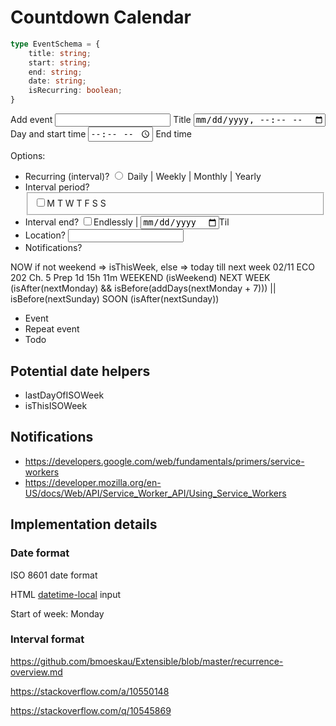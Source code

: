 # Countdown Calendar


```typescript
type EventSchema = {
    title: string;
    start: string;
    end: string;
    date: string;
    isRecurring: boolean;
}
```

Add event
<input type="text" name="title"> Title
<input type="datetime-local"> Day and start time
<input type="time"> End time


Options:
- Recurring (interval)? <input type="radio"> Daily | Weekly | Monthly | Yearly
- Interval period? <fieldset><input type="checkbox">M T W T F S S
- Interval end? <input type="checkbox">Endlessly | <input type="date">Til
- Location? <input type="text" name="location">
- Notifications?


NOW if not weekend => isThisWeek, else => today till next week
02/11   ECO 202 Ch. 5 Prep     1d 15h 11m
WEEKEND (isWeekend)
NEXT WEEK (isAfter(nextMonday) && isBefore(addDays(nextMonday + 7))) || isBefore(nextSunday)
SOON (isAfter(nextSunday))


- Event
- Repeat event
- Todo


## Potential date helpers
- lastDayOfISOWeek
- isThisISOWeek


## Notifications
- https://developers.google.com/web/fundamentals/primers/service-workers
- https://developer.mozilla.org/en-US/docs/Web/API/Service_Worker_API/Using_Service_Workers

## Implementation details

### Date format
ISO 8601 date format

HTML [datetime-local](https://developer.mozilla.org/en-US/docs/Web/HTML/Element/input/datetime-local) input

Start of week: Monday


### Interval format

https://github.com/bmoeskau/Extensible/blob/master/recurrence-overview.md

https://stackoverflow.com/a/10550148

https://stackoverflow.com/q/10545869
